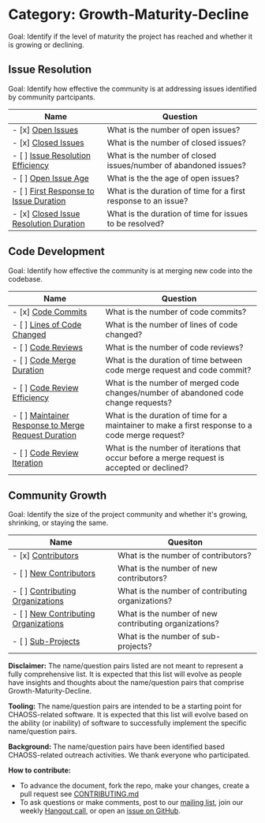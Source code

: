 # Category: Growth-Maturity-Decline

Goal: Identify if the level of maturity the project has reached and whether it is growing or declining.

## Issue Resolution

Goal: Identify how effective the community is at addressing issues identified by community partcipants.

Name | Question
--- | ---
 - [x] [Open Issues](activity-metrics/open-issues.md) | What is the number of open issues? 
 - [x] [Closed Issues](activity-metrics/closed-issues.md) | What is the number of closed issues? 
 - [ ] [Issue Resolution Efficiency](activity-metrics/issue-resolution-efficiency.md) | What is the number of closed issues/number of abandoned issues? 
 - [ ] [Open Issue Age](activity-metrics/open-issue-age.md) | What is the the age of open issues? 
 - [ ] [First Response to Issue Duration](activity-metrics/first-response-to-issue-duration.md) | What is the duration of time for a first response to an issue?
 - [x] [Closed Issue Resolution Duration](activity-metrics/closed-issue-resolution-duration.md) | What is the duration of time for issues to be resolved?

## Code Development

Goal: Identify how effective the community is at merging new code into the codebase.

Name | Question
--- | ---
 - [x] [Code Commits](activity-metrics/code-commits.md) | What is the number of code commits? 
 - [ ] [Lines of Code Changed](activity-metrics/lines-of-code-changed.md) | What is the number of lines of code changed?
 - [ ] [Code Reviews](activity-metrics/code-reviews.md) | What is the number of code reviews?
 - [ ] [Code Merge Duration](activity-metrics/code-merge-duration.md) | What is the duration of time between code merge request and code commit?
 - [ ] [Code Review Efficiency](activity-metrics/code-review-efficiency.md) | What is the number of merged code changes/number of abandoned code change requests?
 - [ ] [Maintainer Response to Merge Request Duration](activity-metrics/maintainer-response-to-merge-request-duration.md) | What is the duration of time for a maintainer to make a first response to a code merge request?
 - [ ] [Code Review Iteration](activity-metrics/code-review-iteration.md) | What is the number of iterations that occur before a merge request is accepted or declined? 

## Community Growth

Goal: Identify the size of the project community and whether it's growing, shrinking, or staying the same.

Name | Quesiton
--- | ---
 - [x] [Contributors](activity-metrics/contributors.md) | What is the number of contributors?
 - [ ] [New Contributors](activity-metrics/new-contributors.md) | What is the number of new contributors?
 - [ ] [Contributing Organizations](activity-metrics/contributing-organizations.md) | What is the number of contributing organizations? 
 - [ ] [New Contributing Organizations](activity-metrics/new-contributing-organizations.md) | What is the number of new contributing organizations?
 - [ ] [Sub-Projects](activity-metrics/sub-projects.md) | What is the number of sub-projects?

**Disclaimer:**
The name/question pairs listed are not meant to represent a fully comprehensive list. It is expected that this list will evolve as people have insights and thoughts about the name/question pairs that comprise Growth-Maturity-Decline.

**Tooling:**
The name/question pairs are intended to be a starting point for CHAOSS-related software. It is expected that this list will evolve based on the ability (or inability) of software to successfully implement the specific name/question pairs.

**Background:**
The name/question pairs have been identified based CHAOSS-related outreach activities. We thank everyone who participated.

**How to contribute:**
- To advance the document, fork the repo, make your changes, create a pull request see [CONTRIBUTING.md][contrib]
- To ask questions or make comments, post to our [mailing list][ml], join our weekly [Hangout call][ho], or open an [issue on GitHub][issue].

[contrib]: .github/CONTRIBUTING.md
[ml]: https://wiki.linuxfoundation.org/chaoss/metrics#mail-list
[ho]: https://wiki.linuxfoundation.org/chaoss/metrics#weekly-hangout
[issue]: https://github.com/chaoss/metrics/issues
